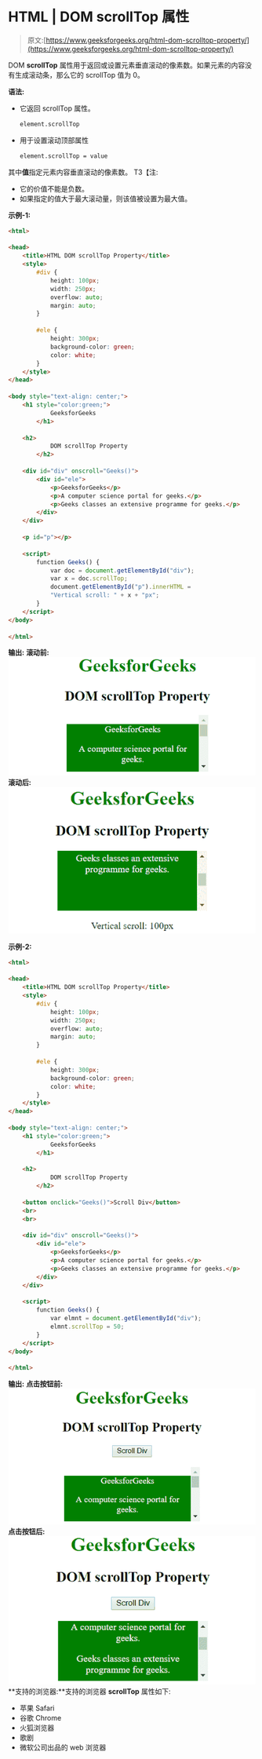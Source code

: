 # HTML | DOM scrollTop 属性

> 原文:[https://www.geeksforgeeks.org/html-dom-scrolltop-property/](https://www.geeksforgeeks.org/html-dom-scrolltop-property/)

DOM **scrollTop** 属性用于返回或设置元素垂直滚动的像素数。如果元素的内容没有生成滚动条，那么它的 scrollTop 值为 0。

**语法:**

*   它返回 scrollTop 属性。

    ```html
    element.scrollTop
    ```

*   用于设置滚动顶部属性

    ```html
    element.scrollTop = value
    ```

其中**值**指定元素内容垂直滚动的像素数。
T3【注:

*   它的价值不能是负数。
*   如果指定的值大于最大滚动量，则该值被设置为最大值。

**示例-1:**

```html
<html>

<head>
    <title>HTML DOM scrollTop Property</title>
    <style>
        #div {
            height: 100px;
            width: 250px;
            overflow: auto;
            margin: auto;
        }

        #ele {
            height: 300px;
            background-color: green;
            color: white;
        }
    </style>
</head>

<body style="text-align: center;">
    <h1 style="color:green;">
            GeeksforGeeks
        </h1>

    <h2>
            DOM scrollTop Property
        </h2>

    <div id="div" onscroll="Geeks()">
        <div id="ele">
            <p>GeeksforGeeks</p>
            <p>A computer science portal for geeks.</p>
            <p>Geeks classes an extensive programme for geeks.</p>
        </div>
    </div>

    <p id="p"></p>

    <script>
        function Geeks() {
            var doc = document.getElementById("div");
            var x = doc.scrollTop;
            document.getElementById("p").innerHTML = 
            "Vertical scroll: " + x + "px";
        }
    </script>
</body>

</html>
```

**输出:**
**滚动前:**
![scrollTop](img/db5eaa2f5ca909b831f03b50c125b7a6.png)
**滚动后:**
![scrollTop](img/7777a8a73fbab039bba7b99bb428731d.png)

**示例-2:**

```html
<html>

<head>
    <title>HTML DOM scrollTop Property</title>
    <style>
        #div {
            height: 100px;
            width: 250px;
            overflow: auto;
            margin: auto;
        }

        #ele {
            height: 300px;
            background-color: green;
            color: white;
        }
    </style>
</head>

<body style="text-align: center;">
    <h1 style="color:green;">
            GeeksforGeeks
        </h1>

    <h2>
            DOM scrollTop Property
        </h2>

    <button onclick="Geeks()">Scroll Div</button>
    <br>
    <br>

    <div id="div" onscroll="Geeks()">
        <div id="ele">
            <p>GeeksforGeeks</p>
            <p>A computer science portal for geeks.</p>
            <p>Geeks classes an extensive programme for geeks.</p>
        </div>
    </div>

    <script>
        function Geeks() {
            var elmnt = document.getElementById("div");
            elmnt.scrollTop = 50;
        }
    </script>
</body>

</html>
```

**输出:**
**点击按钮前:**
![scrollTop](img/a7c91f0033307066c8d0e40784cce2af.png)
**点击按钮后:**
![scrollTop](img/da77389781c036a8eb533a864a7e42bd.png)
**支持的浏览器:**支持的浏览器 **scrollTop** 属性如下:

*   苹果 Safari
*   谷歌 Chrome
*   火狐浏览器
*   歌剧
*   微软公司出品的 web 浏览器